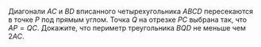 Диагонали $AC$ и $BD$ вписанного четырехугольника $ABCD$ пересекаются в точке $P$ под прямым углом. Точка $Q$ на отрезке $PC$ выбрана так, что $AP=QC$. Докажите, что 
периметр треугольника $BQD$ не меньше чем $2AC$.